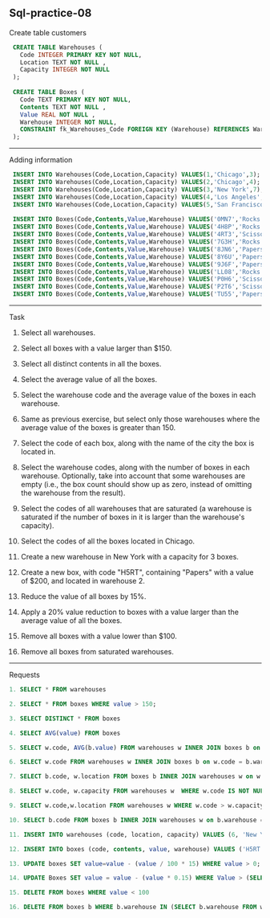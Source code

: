 Sql-practice-08
---
Create table customers

```Sql
 CREATE TABLE Warehouses (
   Code INTEGER PRIMARY KEY NOT NULL,
   Location TEXT NOT NULL ,
   Capacity INTEGER NOT NULL 
 );
 
 CREATE TABLE Boxes (
   Code TEXT PRIMARY KEY NOT NULL,
   Contents TEXT NOT NULL ,
   Value REAL NOT NULL ,
   Warehouse INTEGER NOT NULL, 
   CONSTRAINT fk_Warehouses_Code FOREIGN KEY (Warehouse) REFERENCES Warehouses(Code)
 );
```
---
Adding information
```sql
 INSERT INTO Warehouses(Code,Location,Capacity) VALUES(1,'Chicago',3);
 INSERT INTO Warehouses(Code,Location,Capacity) VALUES(2,'Chicago',4);
 INSERT INTO Warehouses(Code,Location,Capacity) VALUES(3,'New York',7);
 INSERT INTO Warehouses(Code,Location,Capacity) VALUES(4,'Los Angeles',2);
 INSERT INTO Warehouses(Code,Location,Capacity) VALUES(5,'San Francisco',8);
 
 INSERT INTO Boxes(Code,Contents,Value,Warehouse) VALUES('0MN7','Rocks',180,3);
 INSERT INTO Boxes(Code,Contents,Value,Warehouse) VALUES('4H8P','Rocks',250,1);
 INSERT INTO Boxes(Code,Contents,Value,Warehouse) VALUES('4RT3','Scissors',190,4);
 INSERT INTO Boxes(Code,Contents,Value,Warehouse) VALUES('7G3H','Rocks',200,1);
 INSERT INTO Boxes(Code,Contents,Value,Warehouse) VALUES('8JN6','Papers',75,1);
 INSERT INTO Boxes(Code,Contents,Value,Warehouse) VALUES('8Y6U','Papers',50,3);
 INSERT INTO Boxes(Code,Contents,Value,Warehouse) VALUES('9J6F','Papers',175,2);
 INSERT INTO Boxes(Code,Contents,Value,Warehouse) VALUES('LL08','Rocks',140,4);
 INSERT INTO Boxes(Code,Contents,Value,Warehouse) VALUES('P0H6','Scissors',125,1);
 INSERT INTO Boxes(Code,Contents,Value,Warehouse) VALUES('P2T6','Scissors',150,2);
 INSERT INTO Boxes(Code,Contents,Value,Warehouse) VALUES('TU55','Papers',90,5);
```
---
Task
1. Select all warehouses.

2. Select all boxes with a value larger than $150.

3. Select all distinct contents in all the boxes.

4. Select the average value of all the boxes.

5. Select the warehouse code and the average value of the boxes in each warehouse.

6. Same as previous exercise, but select only those warehouses where the average value of the boxes is greater than 150.

7. Select the code of each box, along with the name of the city the box is located in.

8. Select the warehouse codes, along with the number of boxes in each warehouse. Optionally, take into account that some warehouses are empty (i.e., the box count should show up as zero, instead of omitting the warehouse from the result).

9. Select the codes of all warehouses that are saturated (a warehouse is saturated if the number of boxes in it is larger than the warehouse's capacity).

10. Select the codes of all the boxes located in Chicago.

11. Create a new warehouse in New York with a capacity for 3 boxes.

12. Create a new box, with code "H5RT", containing "Papers" with a value of $200, and located in warehouse 2.

13. Reduce the value of all boxes by 15%.

14. Apply a 20% value reduction to boxes with a value larger than the average value of all the boxes.

15. Remove all boxes with a value lower than $100.

16. Remove all boxes from saturated warehouses.
---

Requests
```sql
1. SELECT * FROM warehouses

2. SELECT * FROM boxes WHERE value > 150;

3. SELECT DISTINCT * FROM boxes

4. SELECT AVG(value) FROM boxes

5. SELECT w.code, AVG(b.value) FROM warehouses w INNER JOIN boxes b on w.code = b.warehouse GROUP BY w.code

6. SELECT w.code FROM warehouses w INNER JOIN boxes b on w.code = b.warehouse GROUP BY w.code HAVING AVG(b.value) > 150

7. SELECT b.code, w.location FROM boxes b INNER JOIN warehouses w on w.code = b.warehouse

8. SELECT w.code, w.capacity FROM warehouses w  WHERE w.code IS NOT NULL AND w.capacity IS NOT NULL 

9. SELECT w.code,w.location FROM warehouses w WHERE w.code > w.capacity;

10. SELECT b.code FROM boxes b INNER JOIN warehouses w on b.warehouse = w.code WHERE location = 'Chicago';

11. INSERT INTO warehouses (code, location, capacity) VALUES (6, 'New York', 3)

12. INSERT INTO boxes (code, contents, value, warehouse) VALUES ('H5RT', 'Papers', 200, 2)

13. UPDATE boxes SET value=value - (value / 100 * 15) WHERE value > 0;

14. UPDATE Boxes SET value = value - (value * 0.15) WHERE Value > (SELECT avg(value) FROM (SELECT * FROM Boxes) AS B);

15. DELETE FROM boxes WHERE value < 100

16. DELETE FROM boxes b WHERE b.warehouse IN (SELECT b.warehouse FROM warehouses w INNER JOIN boxes b2 on w.capacity = b2.warehouse GROUP BY b2.warehouse, w.capacity HAVING b2.warehouse > w.capacity)
```
